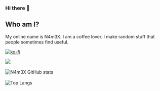 <!--
Ah hello and welcome to my profile :)
You can do the same for your github profile by creating a repository with the name of your account. Thanks for stopping by :)
-->

### Hi there 👋 
## Who am I?
My online name is N4m3X. I am a coffee lover. I make random stuff that people sometimes find useful.

[![ko-fi](https://ko-fi.com/img/githubbutton_sm.svg)](https://ko-fi.com/S6S17XRWS)

![](https://komarev.com/ghpvc/?username=N4m3X&color=ffccff)
<br><br>
![N4m3X GitHub stats](https://github-readme-stats.vercel.app/api?username=N4m3X&count_private=true&theme=github_dark&show_icons=true&border_color=4C8EDA&include_all_commits=true&border_radius=12)
<br><br>
![Top Langs](https://github-readme-stats.vercel.app/api/top-langs/?username=N4m3X&theme=github_dark&layout=compact&border_color=4C8EDA&card_width=445&border_radius=12)
